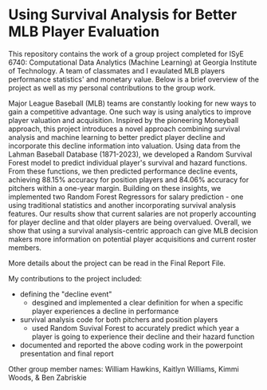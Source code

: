 # Using Survival Analysis for Better MLB Player Evaluation

This repository contains the work of a group project completed for ISyE 6740: Computational Data Analytics (Machine Learning) at Georgia Institute of Technology. A team of classmates and I evaulated MLB players performance statistics' and monetary value. Below is a brief overview of the project as well as my personal contributions to the group work. 

Major League Baseball (MLB) teams are constantly looking for new ways to gain a competitive advantage. One such way is using analytics to improve player valuation and acquisition. Inspired by the pioneering Moneyball approach, this project introduces a novel approach combining survival analysis and machine learning to better predict player decline and incorporate this decline information into valuation. Using data from the Lahman Baseball Database (1871-2023), we developed a Random Survival Forest model to predict individual player's survival and hazard functions. From these functions, we then predicted performance decline events, achieving 88.15\% accuracy for position players and 84.06\% accuracy for pitchers within a one-year margin. Building on these insights, we implemented two Random Forest Regressors for salary prediction - one using traditional statistics and another incorporating survival analysis features. Our results show that current salaries are not properly accounting for player decline and that older players are being overvalued. Overall, we show that using a survival analysis-centric approach can give MLB decision makers more information on potential player acquisitions and current roster members. 

More details about the project can be read in the Final Report File. 

My contributions to the project included:
- defining the "decline event"
    - desgined and implemented a clear definition for when a specific player experiences a decline in performance 
- survival analysis code for both pitchers and position players
    - used Random Suvival Forest to accurately predict which year a player is going to experience their decline and their          hazard function
- documented and reported the above coding work in the powerpoint presentation and final report

Other group member names: William Hawkins, Kaitlyn Williams, Kimmi Woods, & Ben Zabriskie
